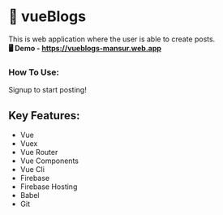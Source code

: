 # 📜 vueBlogs

This is web application where the user is able to create posts. <br>
__🖥 Demo - https://vueblogs-mansur.web.app__

### How To Use:
Signup to start posting!

## Key Features:
- Vue
- Vuex
- Vue Router
- Vue Components
- Vue Cli
- Firebase
- Firebase Hosting
- Babel
- Git
